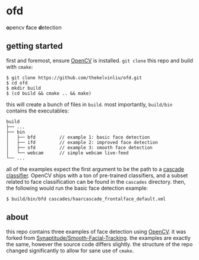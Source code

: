 # ofd
**o**pencv **f**ace **d**etection

## getting started
first and foremost, ensure [OpenCV](http://opencv.org/) is installed.
`git clone` this repo and build with `cmake`:
```
$ git clone https://github.com/thekelvinliu/ofd.git
$ cd ofd
$ mkdir build
$ (cd build && cmake .. && make)
```
this will create a bunch of files in `build`.
most importantly, `build/bin` contains the executables:
```
build
├── ...
├── bin
│   ├── bfd         // example 1: basic face detection
│   ├── ifd         // example 2: improved face detection
│   ├── sfd         // example 3: smooth face detection
│   └── webcam      // simple webcam live-feed
└── ...
```
all of the examples expect the first argument to be the path to a [cascade classifier](https://en.wikipedia.org/wiki/Cascading_classifiers).
OpenCV ships with a ton of pre-trained classifiers, and a subset related to face classification can be found in the `cascades` directory.
then, the following would run the basic face detection example:
```
$ build/bin/bfd cascades/haarcascade_frontalface_default.xml
```

## about
this repo contains three examples of face detection using [OpenCV](http://opencv.org/).
it was forked from [Synaptitude/Smooth-Facial-Tracking](https://github.com/Synaptitude/Smooth-Facial-Tracking).
the examples are exactly the same, however the source code differs slightly.
the structure of the repo changed significantly to allow for sane use of `cmake`.
